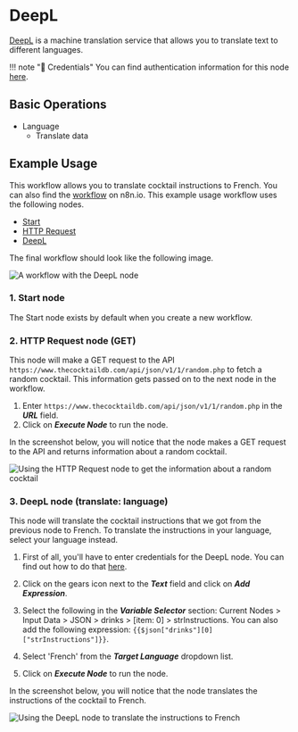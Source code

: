 # DeepL

[DeepL](https://deepL.com) is a machine translation service that allows you to translate text to different languages.

!!! note "🔑 Credentials"
    You can find authentication information for this node [here](/workflow/integrations/credentials/deepL/).


## Basic Operations

* Language
    * Translate data

## Example Usage

This workflow allows you to translate cocktail instructions to French. You can also find the [workflow](https://n8n.io/workflows/998) on n8n.io. This example usage workflow uses the following nodes.
- [Start](/workflow/integrations/core-nodes/n8n-nodes-base.start/)
- [HTTP Request](/workflow/integrations/core-nodes/n8n-nodes-base.httpRequest/)
- [DeepL]()

The final workflow should look like the following image.

![A workflow with the DeepL node](/_images/integrations/nodes/deepl/workflow.png)

### 1. Start node

The Start node exists by default when you create a new workflow.

### 2. HTTP Request node (GET)

This node will make a GET request to the API `https://www.thecocktaildb.com/api/json/v1/1/random.php` to fetch a random cocktail. This information gets passed on to the next node in the workflow.

1. Enter `https://www.thecocktaildb.com/api/json/v1/1/random.php` in the ***URL*** field.
2. Click on ***Execute Node*** to run the node.

In the screenshot below, you will notice that the node makes a GET request to the API and returns information about a random cocktail.

![Using the HTTP Request node to get the information about a random cocktail](/_images/integrations/nodes/deepl/httprequest_node.png)

### 3. DeepL node (translate: language)

This node will translate the cocktail instructions that we got from the previous node to French. To translate the instructions in your language, select your language instead.

1. First of all, you'll have to enter credentials for the DeepL node. You can find out how to do that [here](/workflow/integrations/credentials/deepL/).

2. Click on the gears icon next to the ***Text*** field and click on ***Add Expression***.
3. Select the following in the ***Variable Selector*** section: Current Nodes > Input Data > JSON > drinks > [item: 0] > strInstructions. You can also add the following expression: `{{$json["drinks"][0]["strInstructions"]}}`.
4. Select 'French' from the ***Target Language*** dropdown list.
5. Click on ***Execute Node*** to run the node.

In the screenshot below, you will notice that the node translates the instructions of the cocktail to French.

![Using the DeepL node to translate the instructions to French](/_images/integrations/nodes/deepl/deepl_node.png)
